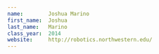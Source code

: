 ```yaml
---
name:        Joshua Marino
first_name:  Joshua
last_name:   Marino
class_year:  2014
website:     http://robotics.northwestern.edu/
---
```

